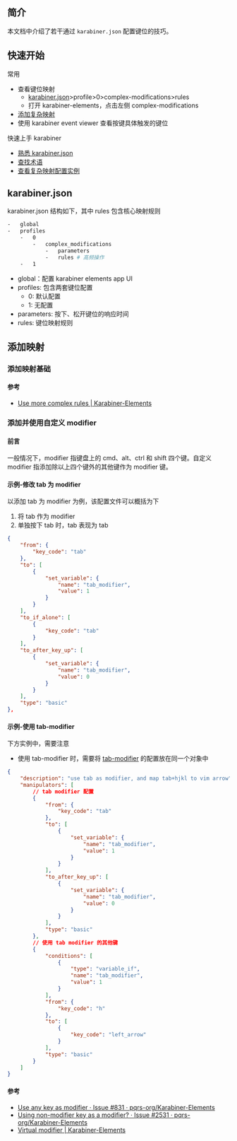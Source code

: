## 简介

本文档中介绍了若干通过 `karabiner.json` 配置键位的技巧。

## 快速开始

常用

-   查看键位映射
    -   [karabiner.json](./karabiner.json)>profile>0>complex-modifications>rules
    -   打开 karabiner-elements，点击左侧 complex-modifications
-   [添加复杂映射](#添加映射)
-   使用 karabiner event viewer 查看按键具体触发的键位

快速上手 karabiner

-   [熟悉 karabiner.json](#karabinerjson)
-   [查找术语](https://karabiner-elements.pqrs.org/docs/json/)
-   [查看复杂映射配置实例](https://karabiner-elements.pqrs.org/docs/json/typical-complex-modifications-examples/)

## karabiner.json

karabiner.json 结构如下，其中 rules 包含核心映射规则

```bash
-   global
-   profiles
    -   0
        -   complex_modifications
            -   parameters
            -   rules # 高频操作
    -   1
```

-   global：配置 karabiner elements app UI
-   profiles: 包含两套键位配置
    -   0: 默认配置
    -   1: 无配置
-   parameters: 按下、松开键位的响应时间
-   rules: 键位映射规则

## 添加映射

### 添加映射基础

#### 参考

-   [Use more complex rules | Karabiner-Elements](https://karabiner-elements.pqrs.org/docs/manual/configuration/configure-complex-modifications/)

### 添加并使用自定义 modifier

#### 前言

一般情况下，modifier 指键盘上的 cmd、alt、ctrl 和 shift 四个键。自定义 modifier 指添加除以上四个键外的其他键作为 modifier 键。

#### 示例-修改 tab 为 modifier

以添加 tab 为 modifier 为例，该配置文件可以概括为下

1. 将 tab 作为 modifier
2. 单独按下 tab 时，tab 表现为 tab

```json
{
    "from": {
        "key_code": "tab"
    },
    "to": [
        {
            "set_variable": {
                "name": "tab_modifier",
                "value": 1
            }
        }
    ],
    "to_if_alone": [
        {
            "key_code": "tab"
        }
    ],
    "to_after_key_up": [
        {
            "set_variable": {
                "name": "tab_modifier",
                "value": 0
            }
        }
    ],
    "type": "basic"
},
```

#### 示例-使用 tab-modifier

下方实例中，需要注意

-   使用 tab-modifier 时，需要将 [tab-modifier](#示例-修改-tab-为-modifier) 的配置放在同一个对象中

```json
{
    "description": "use tab as modifier, and map tab+hjkl to vim arrow",
    "manipulators": [
        // tab modifier 配置
        {
            "from": {
                "key_code": "tab"
            },
            "to": [
                {
                    "set_variable": {
                        "name": "tab_modifier",
                        "value": 1
                    }
                }
            ],
            "to_after_key_up": [
                {
                    "set_variable": {
                        "name": "tab_modifier",
                        "value": 0
                    }
                }
            ],
            "type": "basic"
        },
        // 使用 tab modifier 的其他键
        {
            "conditions": [
                {
                    "type": "variable_if",
                    "name": "tab_modifier",
                    "value": 1
                }
            ],
            "from": {
                "key_code": "h"
            },
            "to": [
                {
                    "key_code": "left_arrow"
                }
            ],
            "type": "basic"
        }
    ]
}
```

#### 参考

-   [Use any key as modifier · Issue #831 · pqrs-org/Karabiner-Elements](https://github.com/pqrs-org/Karabiner-Elements/issues/831)
-   [Using non-modifier key as a modifier? · Issue #2531 · pqrs-org/Karabiner-Elements](https://github.com/pqrs-org/Karabiner-Elements/issues/2531)
-   [Virtual modifier | Karabiner-Elements](https://karabiner-elements.pqrs.org/docs/json/extra/virtual-modifier/)

